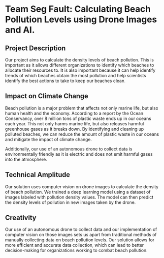 # Team Seg Fault: Calculating Beach Pollution Levels using Drone Images and AI.

## Project Description
Our project aims to calculate the density levels of beach pollution. This is important as it allows different organizations to identify which beaches to allocate their resources to. It is also important because it can help identify trends of which beaches obtain the most pollution and help scientists identify the best actions to take to keep our beaches clean.

## Impact on Climate Change
Beach pollution is a major problem that affects not only marine life, but also human health and the economy. According to a report by the Ocean Conservancy, over 8 million tons of plastic waste ends up in our oceans each year. This not only harms marine life, but also releases harmful greenhouse gases as it breaks down. By identifying and cleaning up polluted beaches, we can reduce the amount of plastic waste in our oceans and mitigate the impact of climate change. 

Additionally, our use of an autonomous drone to collect data is environmentally friendly as it is electric and does not emit harmful gases into the atmosphere.

## Technical Amplitude
Our solution uses computer vision on drone images to calculate the density of beach pollution. We trained a deep learning model using a dataset of images labeled with pollution density values. The model can then predict the density levels of pollution in new images taken by the drone.

## Creativity
Our use of an autonomous drone to collect data and our implementation of computer vision on those images sets us apart from traditional methods of manually collecting data on beach pollution levels. Our solution allows for more efficient and accurate data collection, which can lead to better decision-making for organizations working to combat beach pollution.
